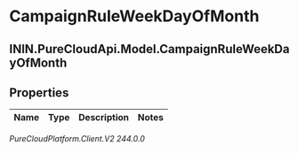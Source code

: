 # CampaignRuleWeekDayOfMonth

## ININ.PureCloudApi.Model.CampaignRuleWeekDayOfMonth

## Properties

|Name | Type | Description | Notes|
|------------ | ------------- | ------------- | -------------|



_PureCloudPlatform.Client.V2 244.0.0_
